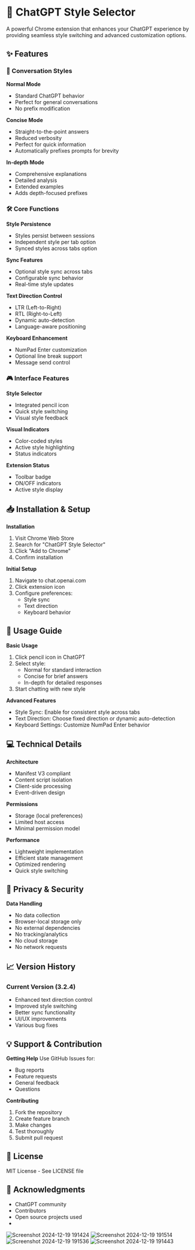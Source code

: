# 🎨 ChatGPT Style Selector

A powerful Chrome extension that enhances your ChatGPT experience by providing seamless style switching and advanced customization options.

## ✨ Features

### 💬 Conversation Styles
**Normal Mode**
- Standard ChatGPT behavior
- Perfect for general conversations
- No prefix modification

**Concise Mode**
- Straight-to-the-point answers
- Reduced verbosity
- Perfect for quick information
- Automatically prefixes prompts for brevity

**In-depth Mode**
- Comprehensive explanations
- Detailed analysis
- Extended examples
- Adds depth-focused prefixes

### 🛠️ Core Functions
**Style Persistence**
- Styles persist between sessions
- Independent style per tab option
- Synced styles across tabs option

**Sync Features**
- Optional style sync across tabs
- Configurable sync behavior
- Real-time style updates

**Text Direction Control**
- LTR (Left-to-Right)
- RTL (Right-to-Left)
- Dynamic auto-detection
- Language-aware positioning

**Keyboard Enhancement**
- NumPad Enter customization
- Optional line break support
- Message send control

### 🎮 Interface Features
**Style Selector**
- Integrated pencil icon
- Quick style switching
- Visual style feedback

**Visual Indicators**
- Color-coded styles
- Active style highlighting
- Status indicators

**Extension Status**
- Toolbar badge
- ON/OFF indicators
- Active style display

## 📥 Installation & Setup

**Installation**
1. Visit Chrome Web Store
2. Search for "ChatGPT Style Selector"
3. Click "Add to Chrome"
4. Confirm installation

**Initial Setup**
1. Navigate to chat.openai.com
2. Click extension icon
3. Configure preferences:
   - Style sync
   - Text direction
   - Keyboard behavior

## 🚀 Usage Guide

**Basic Usage**
1. Click pencil icon in ChatGPT
2. Select style:
   - Normal for standard interaction
   - Concise for brief answers
   - In-depth for detailed responses
3. Start chatting with new style

**Advanced Features**
- Style Sync: Enable for consistent style across tabs
- Text Direction: Choose fixed direction or dynamic auto-detection
- Keyboard Settings: Customize NumPad Enter behavior

## 💻 Technical Details

**Architecture**
- Manifest V3 compliant
- Content script isolation
- Client-side processing
- Event-driven design

**Permissions**
- Storage (local preferences)
- Limited host access
- Minimal permission model

**Performance**
- Lightweight implementation
- Efficient state management
- Optimized rendering
- Quick style switching

## 🔐 Privacy & Security

**Data Handling**
- No data collection
- Browser-local storage only
- No external dependencies
- No tracking/analytics
- No cloud storage
- No network requests

## 📈 Version History

### Current Version (3.2.4)
- Enhanced text direction control
- Improved style switching
- Better sync functionality
- UI/UX improvements
- Various bug fixes


## 💡 Support & Contribution

**Getting Help**
Use GitHub Issues for:
- Bug reports
- Feature requests
- General feedback
- Questions

**Contributing**
1. Fork the repository
2. Create feature branch
3. Make changes
4. Test thoroughly
5. Submit pull request

## 📄 License
MIT License - See LICENSE file

## 🙏 Acknowledgments
- ChatGPT community
- Contributors
- Open source projects used
- 
![Screenshot 2024-12-19 191424](https://github.com/user-attachments/assets/0369518d-b38d-43a5-846d-35c4274a7582)
![Screenshot 2024-12-19 191514](https://github.com/user-attachments/assets/70ec59ad-0c84-4871-abaa-a78a4b3c93e0)
![Screenshot 2024-12-19 191536](https://github.com/user-attachments/assets/274d4412-9c3f-4b06-8a7c-d39e5966a0fe)
![Screenshot 2024-12-19 191443](https://github.com/user-attachments/assets/72e894ba-d662-4c6c-9e27-5f30489d4aa2)

  
